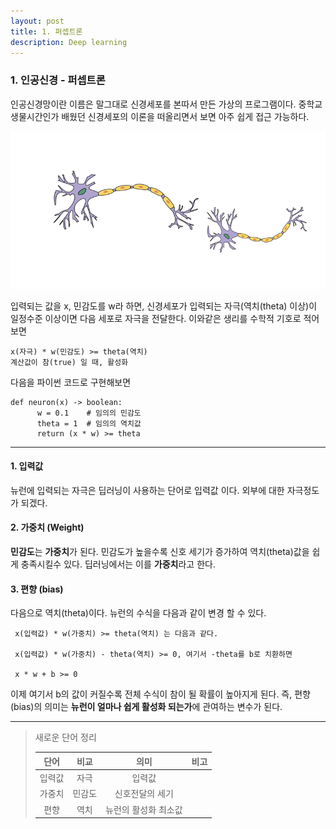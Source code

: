 ```yaml
---
layout: post
title: 1. 퍼셉트론
description: Deep learning
---
```


### 1. 인공신경 - 퍼셉트론
인공신경망이란 이름은 말그대로 신경세포를 본따서 만든 가상의 프로그램이다. 
중학교 생물시간인가 배웠던 신경세포의 이론을 떠올리면서 보면 아주 쉽게 접근 가능하다.

 ![신경망 사진](/assets/images/deep_learning/2018-10-04/neuron.png)
 
 
입력되는 값을 x, 민감도를 w라 하면, 신경세포가 입력되는 자극(역치(theta) 이상)이 
일정수준 이상이면 다음 세포로 자극을 전달한다. 이와같은 생리를 수학적 기호로 적어보면

 ~~~
 x(자극) * w(민감도) >= theta(역치) 
 계산값이 참(true) 일 때, 활성화
 ~~~ 
  
  
  다음을 파이썬 코드로 구현해보면
  
  ~~~
  def neuron(x) -> boolean:
        w = 0.1    # 임의의 민감도
        theta = 1  # 임의의 역치값
        return (x * w) >= theta
  ~~~
------
#### 1. 입력값 
뉴런에 입력되는 자극은 딥러닝이 사용하는 단어로 입력값 이다. 외부에 대한 자극정도가 되겠다.  

#### 2. 가중치 (Weight)
**민감도**는 **가중치**가 된다. 민감도가 높을수록 신호 세기가 증가하여
역치(theta)값을 쉽게 충족시킬수 있다. 딥러닝에서는 이를 **가중치**라고 한다.

#### 3. 편향 (bias)
다음으로 역치(theta)이다. 뉴런의 수식을 다음과 같이 변경 할 수 있다.

~~~
 x(입력값) * w(가중치) >= theta(역치) 는 다음과 같다.
 
 x(입력값) * w(가중치) - theta(역치) >= 0, 여기서 -theta를 b로 치환하면
 
 x * w + b >= 0
~~~

이제 여기서 b의 값이 커질수록 전체 수식이 참이 될 확률이 높아지게 된다. 즉, 편향(bias)의 
의미는 **뉴런이 얼마나 쉽게 활성화 되는가**에 관여하는 변수가 된다.

---
> 새로운 단어 정리 
>
> 단어 | 비교 | 의미 | 비고  
> :---:|:---:|:---:|---  
> 입력값|자극|입력값|
> 가중치|민감도|신호전달의 세기|
> 편향|역치|뉴런의 활성화 최소값|




